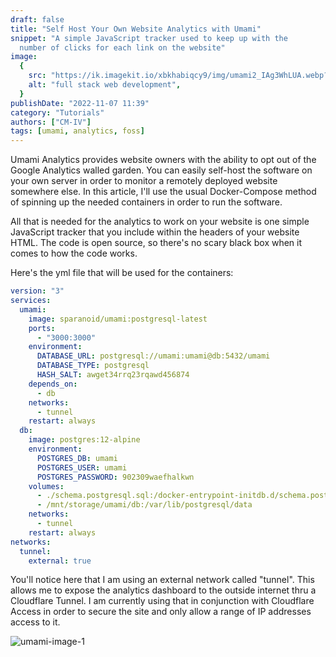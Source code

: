 ```yaml
---
draft: false
title: "Self Host Your Own Website Analytics with Umami"
snippet: "A simple JavaScript tracker used to keep up with the
  number of clicks for each link on the website"
image:
  {
    src: "https://ik.imagekit.io/xbkhabiqcy9/img/umami2_IAg3WhLUA.webp?updatedAt=1667840164653",
    alt: "full stack web development",
  }
publishDate: "2022-11-07 11:39"
category: "Tutorials"
authors: ["CM-IV"]
tags: [umami, analytics, foss]
---
```


U﻿mami Analytics provides website owners with the ability to opt out of the Google Analytics walled garden. You can easily self-host the software on your own server in order to monitor a remotely deployed website somewhere else. In this article, I'll use the usual Docker-Compose method of spinning up the needed containers in order to run the software.

A﻿ll that is needed for the analytics to work on your website is one simple JavaScript tracker that you include within the headers of your website HTML. The code is open source, so there's no scary black box when it comes to how the code works.

H﻿ere's the yml file that will be used for the containers:

```yaml
version: "3"
services:
  umami:
    image: sparanoid/umami:postgresql-latest
    ports:
      - "3000:3000"
    environment:
      DATABASE_URL: postgresql://umami:umami@db:5432/umami
      DATABASE_TYPE: postgresql
      HASH_SALT: awget34rrq23rqawd456874
    depends_on:
      - db
    networks:
      - tunnel
    restart: always
  db:
    image: postgres:12-alpine
    environment:
      POSTGRES_DB: umami
      POSTGRES_USER: umami
      POSTGRES_PASSWORD: 902309waefhalkwn
    volumes:
      - ./schema.postgresql.sql:/docker-entrypoint-initdb.d/schema.postgresql.sql:ro
      - /mnt/storage/umami/db:/var/lib/postgresql/data
    networks:
      - tunnel
    restart: always
networks:
  tunnel:
    external: true
```

Y﻿ou'll notice here that I am using an external network called "tunnel". This allows me to expose the analytics dashboard to the outside internet thru a Cloudflare Tunnel. I am currently using that in conjunction with Cloudflare Access in order to secure the site and only allow a range of IP addresses access to it.

<img class="image" alt="umami-image-1" src="https://ik.imagekit.io/xbkhabiqcy9/img/umami2_IAg3WhLUA.webp?ik-sdk-version=javascript-1.4.3&updatedAt=1667840164653" width={860} height={392} />
